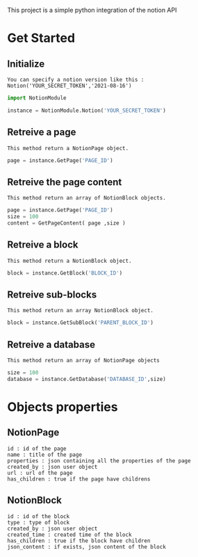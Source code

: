 This project is a simple python integration of the notion API


# Get Started

## Initialize

`You can specify a notion version like this : Notion('YOUR_SECRET_TOKEN','2021-08-16')`

```python
import NotionModule

instance = NotionModule.Notion('YOUR_SECRET_TOKEN')
```

## Retreive a page

`This method return a NotionPage object.`

```python
page = instance.GetPage('PAGE_ID')
```

## Retreive the page content

`This method return an array of NotionBlock objects.`

```python
page = instance.GetPage('PAGE_ID')
size = 100
content = GetPageContent( page ,size )
```

## Retreive a block

`This method return a NotionBlock object.`

```python
block = instance.GetBlock('BLOCK_ID')
```

## Retreive sub-blocks

`This method return an array NotionBlock object.`

```python
block = instance.GetSubBlock('PARENT_BLOCK_ID')
```

## Retreive a database

`This method return an array of NotionPage objects`

```python
size = 100
database = instance.GetDatabase('DATABASE_ID',size)
```

# Objects properties

## NotionPage

```
id : id of the page
name : title of the page
properties : json containing all the properties of the page
created_by : json user object
url : url of the page
has_children : true if the page have childrens
```

## NotionBlock

```
id : id of the block
type : type of block
created_by : json user object
created_time : created time of the block
has_children : true if the block have children
json_content : if exists, json content of the block
```
